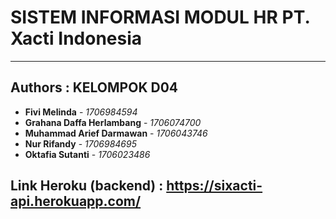 # SISTEM INFORMASI MODUL HR PT. Xacti Indonesia
------
## Authors : KELOMPOK D04
* **Fivi Melinda** - *1706984594*
* **Grahana Daffa Herlambang** - *1706074700*
* **Muhammad Arief Darmawan** - *1706043746*
* **Nur Rifandy** - *1706984695*
* **Oktafia Sutanti** - *1706023486*

## **Link Heroku (backend) : https://sixacti-api.herokuapp.com/**
